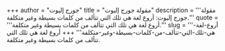 +++
author = "جورج إليوت"
title = "مقولة جورج إليوت"
description = '''مقولة جورج إليوت: أروع لغة هي تلك التي تتألف من كلمات بسيطة وغير متكلفة.'''
quote = '''أروع لغة هي تلك التي تتألف من كلمات بسيطة وغير متكلفة.'''
slug = '''أروع-لغة-هي-تلك-التي-تتألف-من-كلمات-بسيطة-وغير-متكلفة'''
+++
أروع لغة هي تلك التي تتألف من كلمات بسيطة وغير متكلفة.

